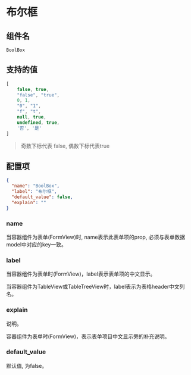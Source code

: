 # 布尔框

## 组件名

`BoolBox`

## 支持的值

```js
[
    false, true,
    "false", "true",
    0, 1,
    "0", "1",
    "f", "t",
    null, true,
    undefined, true,
    '否', '是'
]
```
> 奇数下标代表 false, 偶数下标代表true

## 配置项

```json
{
  "name": "BoolBox",
  "label": "布尔框",
  "default_value": false,
  "explain": ""
}
```

### name

当容器组件为表单(FormView)时, name表示此表单项的prop, 必须与表单数据model中对应的key一致。

### label

当容器组件为表单时(FormView)，label表示表单项的中文显示。

当容器组件为TableView或TableTreeView时，label表示为表格header中文列名。

### explain

说明。

容器组件为表单时(FormView)，表示表单项目中文显示旁的补充说明。

### default_value

默认值, 为false。




